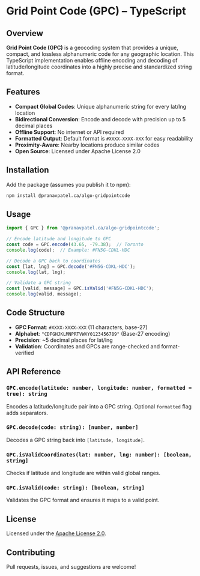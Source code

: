 # Grid Point Code (GPC) – TypeScript

## Overview

**Grid Point Code (GPC)** is a geocoding system that provides a unique, compact, and lossless alphanumeric code for any geographic location. This TypeScript implementation enables offline encoding and decoding of latitude/longitude coordinates into a highly precise and standardized string format.

## Features

* **Compact Global Codes**: Unique alphanumeric string for every lat/lng location
* **Bidirectional Conversion**: Encode and decode with precision up to 5 decimal places
* **Offline Support**: No internet or API required
* **Formatted Output**: Default format is `#XXXX-XXXX-XXX` for easy readability
* **Proximity-Aware**: Nearby locations produce similar codes
* **Open Source**: Licensed under Apache License 2.0

## Installation

Add the package (assumes you publish it to npm):

```bash
npm install @pranavpatel.ca/algo-gridpointcode
```

## Usage

```ts
import { GPC } from '@pranavpatel.ca/algo-gridpointcode';

// Encode latitude and longitude to GPC
const code = GPC.encode(43.65, -79.38);  // Toronto
console.log(code);  // Example: #FN5G-CDKL-HDC

// Decode a GPC back to coordinates
const [lat, lng] = GPC.decode('#FN5G-CDKL-HDC');
console.log(lat, lng);

// Validate a GPC string
const [valid, message] = GPC.isValid('#FN5G-CDKL-HDC');
console.log(valid, message);
```

## Code Structure

* **GPC Format**: `#XXXX-XXXX-XXX` (11 characters, base-27)
* **Alphabet**: `"CDFGHJKLMNPRTVWXY0123456789"` (Base-27 encoding)
* **Precision**: \~5 decimal places for lat/lng
* **Validation**: Coordinates and GPCs are range-checked and format-verified

## API Reference

### `GPC.encode(latitude: number, longitude: number, formatted = true): string`

Encodes a latitude/longitude pair into a GPC string. Optional `formatted` flag adds separators.

### `GPC.decode(code: string): [number, number]`

Decodes a GPC string back into `[latitude, longitude]`.

### `GPC.isValidCoordinates(lat: number, lng: number): [boolean, string]`

Checks if latitude and longitude are within valid global ranges.

### `GPC.isValid(code: string): [boolean, string]`

Validates the GPC format and ensures it maps to a valid point.

## License

Licensed under the [Apache License 2.0](http://www.apache.org/licenses/LICENSE-2.0).

## Contributing

Pull requests, issues, and suggestions are welcome!
